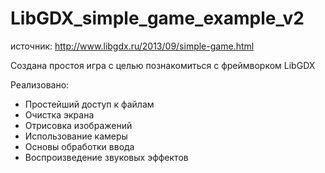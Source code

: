 # LibGDX_simple_game_example_v2
источник: http://www.libgdx.ru/2013/09/simple-game.html 

Создана простоя игра с целью познакомиться с фреймворком LibGDX  

Реализовано:
* Простейший доступ к файлам
* Очистка экрана
* Отрисовка изображений
* Использование камеры
* Основы обработки ввода
* Воспроизведение звуковых эффектов
